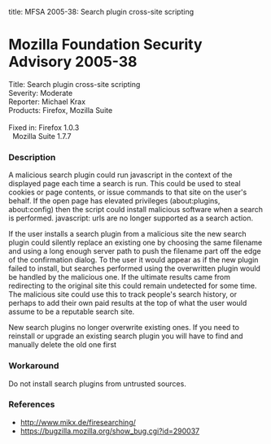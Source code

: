 title: MFSA 2005-38: Search plugin cross-site scripting

<h1>Mozilla Foundation Security Advisory 2005-38</h1>

<p><span class="label">Title:</span>      Search plugin cross-site scripting<br/>
<span class="label">Severity:</span>   Moderate<br/>
<span class="label">Reporter:</span>   Michael Krax<br/>
<span class="label">Products:</span>   Firefox, Mozilla Suite<br/>
<br/>
<span class="label">Fixed in:</span>   Firefox 1.0.3<br/>
<span class="label">&#160;</span>      Mozilla Suite 1.7.7</p>

<h3>Description</h3>

<p>A malicious search plugin could run javascript in the context of the
displayed page each time a search is run. This could be used to steal
cookies or page contents, or issue commands to that site on the user's
behalf. If the open page has elevated privileges (about:plugins,
about:config) then the script could install malicious software when
a search is performed. javascript: urls are no longer supported as
a search action.</p>

<p>If the user installs a search plugin from a malicious site the
new search plugin could silently replace an existing one by 
choosing the same filename and using a long enough server path to push the
filename part off the edge of the confirmation dialog. To the user it
would appear as if the new plugin failed to install, but searches performed
using the overwritten plugin would be handled by the malicious one. If the
ultimate results came from redirecting to the original site this could
remain undetected for some time. The malicious site could use this to
track people's search history, or perhaps to add their own paid results
at the top of what the user would assume to be a reputable search site.</p>

<p>New search plugins no longer overwrite existing ones. If
you need to reinstall or upgrade an existing search plugin
you will have to find and manually delete the old one first</p>

<h3>Workaround</h3>

<p>Do not install search plugins from untrusted sources.</p>

<h3>References</h3>

<ul>
<li><a class="ex-ref" href="http://www.mikx.de/firesearching/">http://www.mikx.de/firesearching/</a></li>

<li><a href="https://bugzilla.mozilla.org/show_bug.cgi?id=290037">
https://bugzilla.mozilla.org/show_bug.cgi?id=290037</a></li>
</ul>




